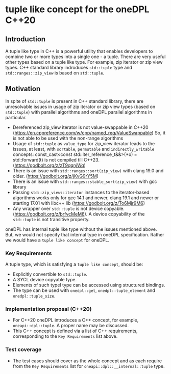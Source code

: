 # tuple like concept for the oneDPL C++20

## Introduction
A tuple like type in C++ is a powerful utility that enables developers to combine two or more types into a single one - a tuple.
There are very useful other types based on a tuple like type. For example, zip iterator or zip view types.
C++ standard library indroduces `std::tuple` type and `std::ranges::zip_view` is based on `std::tuple`.

## Motivation
In spite of `std::tuple` is present in C++ standard library, there are unresolvable issues in usage of zip iterator or zip view types
(based on `std::tuple`) with parallel algorithms and oneDPL parallel algorithms in particular.
- Dereferenced zip_view iterator is not value-swappable in C++20 (https://en.cppreference.com/w/cpp/named_req/ValueSwappable)
So, it is not able to be used with the non-range algorithms
- Usage of `std::tuple` as  `value_type` for zip_view iterator leads to the issues, at least, with `sortable`, `permutable`
  and `indirectly_writable` concepts: const_cast<const std::iter_reference_t<Out>&&>(*o) = std::forward<T>(t) is not compiled till C++23.  (https://godbolt.org/z/zT9qqnjWq)
- There is an issue with `std::ranges::sort(zip_view)` with clang 19.0 and older. (https://godbolt.org/z/jKvG9rY5M)
- There is an issue with `std::ranges::stable_sort(zip_view)` with gcc library 
- Passing `std::zip_view::iterator` instances to the iterator-based algorithms works only for gcc 14.1 and newer, clang 19.1 and newer or
  starting 17.01 with libc++ lib (https://godbolt.org/z/To6Mjr9M6)
- Any wrapper over `std::tuple` is not device copyable. (https://godbolt.org/z/brfvcMeM6). A device copyability of the `std::tuple` is not transitive property.

oneDPL has internal tuple like type without the issues mentioned above.
But, we would not specify that internal type in oneDPL specification. Rather we would have a `tuple like concept` for oneDPL.

### Key Requirements
A tuple type, which is satisfying a `tuple like concept`, should be:
- Explicitly convertible to `std::tuple`.
- A SYCL device copyable type.
- Elements of such typel type can be accessed using structured bindings.
- The type can be used with `onedpl::get`, `onedpl::tuple_element` and `onedpl::tuple_size`.

### Implementation proposal (C++20)
- For C++20 oneDPL introduces a C++ concept, for example, `oneapi::dpl::tuple`. A proper name may be discussed.
- This C++ concept is defined via a list of C++ requirements, corresponding to the `Key Requirements` list above.

### Test coverage
- The test cases should cover as the whole concept and as each require from the `Key Requirements` list for `oneapi::dpl::__internal::tuple` type.
